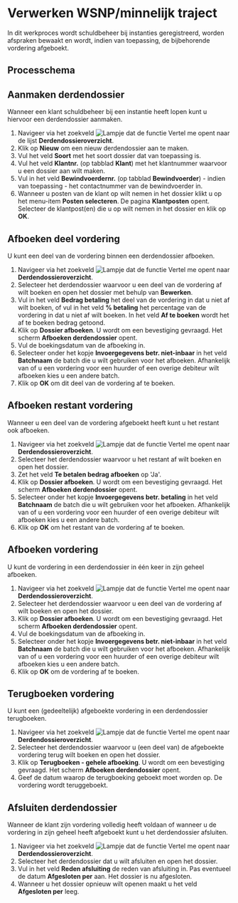 # Verwerken WSNP/minnelijk traject

In dit werkproces wordt schuldbeheer bij instanties geregistreerd, worden afspraken bewaakt en wordt, indien van toepassing, de bijbehorende vordering afgeboekt.

## Processchema

## Aanmaken derdendossier

Wanneer een klant schuldbeheer bij een instantie heeft lopen kunt u hiervoor een derdendossier aanmaken.

1. Navigeer via het zoekveld ![Lampje dat de functie Vertel me opent](https://docs.microsoft.com/nl-NL/dynamics365/business-central/media/ui-search/search_small.png "Vertel me wat u wilt doen") naar de lijst **Derdendossieroverzicht**. 
2. Klik op **Nieuw** om een nieuw derdendossier aan te maken. 
3. Vul het veld **Soort** met het soort dossier dat van toepassing is.
4. Vul het veld **Klantnr.** (op tabblad **Klant**) met het klantnummer waarvoor u een dossier aan wilt maken. 
5. Vul in het veld **Bewindvoerdernr.** (op tabblad **Bewindvoerder**) - indien van toepassing - het contactnummer van de bewindvoerder in. 
6. Wanneer u posten van de klant op wilt nemen in het dossier klikt u op het menu-item **Posten selecteren**. De pagina **Klantposten** opent. Selecteer de klantpost(en) die u op wilt nemen in het dossier en klik op **OK**.

## Afboeken deel vordering

U kunt een deel van de vordering binnen een derdendossier afboeken. 

1. Navigeer via het zoekveld ![Lampje dat de functie Vertel me opent](https://docs.microsoft.com/nl-NL/dynamics365/business-central/media/ui-search/search_small.png "Vertel me wat u wilt doen") naar **Derdendossieroverzicht**. 
2. Selecteer het derdendossier waarvoor u een deel van de vordering af wilt boeken en open het dossier met behulp van **Bewerken**. 
3. Vul in het veld **Bedrag betaling** het deel van de vordering in dat u niet af wilt boeken, of vul in het veld **% betaling** het percentage van de vordering in dat u niet af wilt boeken. In het veld **Af te boeken** wordt het af te boeken bedrag getoond. 
4. Klik op **Dossier afboeken**. U wordt om een bevestiging gevraagd. Het scherm **Afboeken derdendossier** opent. 
5. Vul de boekingsdatum van de afboeking in. 
6. Selecteer onder het kopje **Invoergegevens betr. niet-inbaar** in het veld **Batchnaam** de batch die u wilt gebruiken voor het afboeken. Afhankelijk van of u een vordering voor een huurder of een overige debiteur wilt afboeken kies u een andere batch. 
7. Klik op **OK** om dit deel van de vordering af te boeken. 

## Afboeken restant vordering

Wanneer u een deel van de vordering afgeboekt heeft kunt u het restant ook afboeken. 

1. Navigeer via het zoekveld ![Lampje dat de functie Vertel me opent](https://docs.microsoft.com/nl-NL/dynamics365/business-central/media/ui-search/search_small.png "Vertel me wat u wilt doen") naar **Derdendossieroverzicht**. 
2. Selecteer het derdendossier waarvoor u het restant af wilt boeken en open het dossier. 
3. Zet het veld **Te betalen bedrag afboeken** op 'Ja'. 
4. Klik op **Dossier afboeken**. U wordt om een bevestiging gevraagd. Het scherm **Afboeken derdendossier** opent. 
5. Selecteer onder het kopje **Invoergegevens betr. betaling** in het veld **Batchnaam** de batch die u wilt gebruiken voor het afboeken. Afhankelijk van of u een vordering voor een huurder of een overige debiteur wilt afboeken kies u een andere batch. 
6. Klik op **OK** om het restant van de vordering af te boeken. 

## Afboeken vordering

U kunt de vordering in een derdendossier in één keer in zijn geheel afboeken. 

1. Navigeer via het zoekveld ![Lampje dat de functie Vertel me opent](https://docs.microsoft.com/nl-NL/dynamics365/business-central/media/ui-search/search_small.png "Vertel me wat u wilt doen") naar **Derdendossieroverzicht**. 
2. Selecteer het derdendossier waarvoor u een deel van de vordering af wilt boeken en open het dossier.
3. Klik op **Dossier afboeken**. U wordt om een bevestiging gevraagd. Het scherm **Afboeken derdendossier** opent. 
4. Vul de boekingsdatum van de afboeking in. 
5. Selecteer onder het kopje **Invoergegevens betr. niet-inbaar** in het veld **Batchnaam** de batch die u wilt gebruiken voor het afboeken. Afhankelijk van of u een vordering voor een huurder of een overige debiteur wilt afboeken kies u een andere batch. 
6. Klik op **OK** om de vordering af te boeken.

## Terugboeken vordering

U kunt een (gedeeltelijk) afgeboekte vordering in een derdendossier terugboeken. 

1. Navigeer via het zoekveld ![Lampje dat de functie Vertel me opent](https://docs.microsoft.com/nl-NL/dynamics365/business-central/media/ui-search/search_small.png "Vertel me wat u wilt doen") naar **Derdendossieroverzicht**. 
2. Selecteer het derdendossier waarvoor u (een deel van) de afgeboekte vordering terug wilt boeken en open het dossier. 
3. Klik op **Terugboeken - gehele afboeking**. U wordt om een bevestiging gevraagd. Het scherm **Afboeken derdendossier** opent. 
4. Geef de datum waarop de terugboeking geboekt moet worden op. De vordering wordt teruggeboekt.

## Afsluiten derdendossier

Wanneer de klant zijn vordering volledig heeft voldaan of wanneer u de vordering in zijn geheel heeft afgeboekt kunt u het derdendossier afsluiten.

1. Navigeer via het zoekveld ![Lampje dat de functie Vertel me opent](https://docs.microsoft.com/nl-NL/dynamics365/business-central/media/ui-search/search_small.png "Vertel me wat u wilt doen") naar **Derdendossieroverzicht**. 
2. Selecteer het derdendossier dat u wilt afsluiten en open het dossier. 
3. Vul in het veld **Reden afsluiting** de reden van afsluiting in. Pas eventueel de datum **Afgesloten per** aan. Het dossier is nu afgesloten. 
4. Wanneer u het dossier opnieuw wilt openen maakt u het veld **Afgesloten per** leeg. 

<!--stackedit_data:
eyJoaXN0b3J5IjpbLTExMDE5NjMzNCwtMTc3MTIwNDEyOSwtMT
E5ODMyODgyNCw5ODczNjgyMjksLTEyNTg5OTk0MzgsLTU1NDY2
MDc1OCwtMTQxMDIxMjc3OCwxODE4ODY3NjIwLDYyNDk5ODU0MF
19
-->